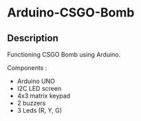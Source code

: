 # Arduino-CSGO-Bomb

## Description
Functioning CSGO Bomb using Arduino. 

Components : 
- Arduino UNO 
- I2C LED screen
- 4x3 matrix keypad 
- 2 buzzers
- 3 Leds (R, Y, G)
